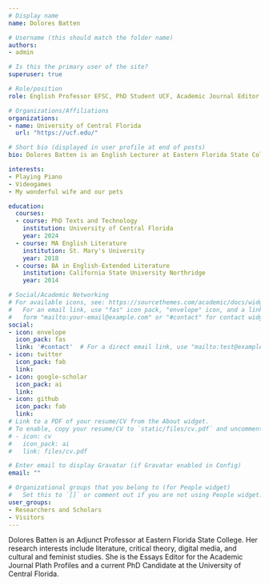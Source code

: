 ```yaml
---
# Display name
name: Dolores Batten

# Username (this should match the folder name)
authors:
- admin

# Is this the primary user of the site?
superuser: true

# Role/position
role: English Professor EFSC, PhD Student UCF, Academic Journal Editor Plath Profiles, Author

# Organizations/Affiliations
organizations:
- name: University of Central Florida
  url: "https://ucf.edu/"

# Short bio (displayed in user profile at end of posts)
bio: Dolores Batten is an English Lecturer at Eastern Florida State College.  She holds an MA in Literature and Language Arts from St. Mary's University in San Antonio, TX, and is an active member in both the Sigma Tau Delta English Honors Society as well as the National Society for Leadership and Success.  With over 10 years of experience in the teaching professions of secondary and collegiate education, she is now in the act of pursuing a PhD in Texts and Technology through the Digital Humanities program offered at the University of Central Florida.

interests:
- Playing Piano
- Videogames
- My wonderful wife and our pets

education:
  courses:
  - course: PhD Texts and Technology
    institution: University of Central Florida
    year: 2024
  - course: MA English Literature
    institution: St. Mary's University
    year: 2018
  - course: BA in English-Extended Literature
    institution: California State University Northridge
    year: 2014

# Social/Academic Networking
# For available icons, see: https://sourcethemes.com/academic/docs/widgets/#icons
#   For an email link, use "fas" icon pack, "envelope" icon, and a link in the
#   form "mailto:your-email@example.com" or "#contact" for contact widget.
social:
- icon: envelope
  icon_pack: fas
  link: '#contact'  # For a direct email link, use "mailto:test@example.org".
- icon: twitter
  icon_pack: fab
  link:
- icon: google-scholar
  icon_pack: ai
  link:
- icon: github
  icon_pack: fab
  link:
# Link to a PDF of your resume/CV from the About widget.
# To enable, copy your resume/CV to `static/files/cv.pdf` and uncomment the lines below.  
# - icon: cv
#   icon_pack: ai
#   link: files/cv.pdf

# Enter email to display Gravatar (if Gravatar enabled in Config)
email: ""

# Organizational groups that you belong to (for People widget)
#   Set this to `[]` or comment out if you are not using People widget.  
user_groups:
- Researchers and Scholars
- Visitors
---
```


Dolores Batten is an Adjunct Professor at Eastern Florida State College. Her research interests include literature, critical theory, digital media, and cultural and feminist studies. She is the Essays Editor for the Academic Journal Plath Profiles and a current PhD Candidate at the University of Central Florida.
